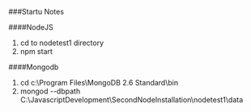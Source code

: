 ###Startu Notes

####NodeJS

1. cd to nodetest1 directory
2. npm start

####Mongodb

1.  cd  c:\Program Files\MongoDB 2.6 Standard\bin
2. mongod --dbpath C:\JavascriptDevelopment\SecondNodeInstallation\nodetest1\data
